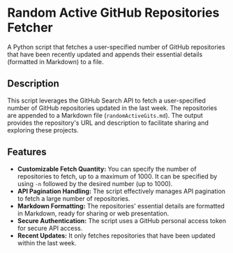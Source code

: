 # Random Active GitHub Repositories Fetcher
A Python script that fetches a user-specified number of GitHub repositories that have been recently updated and appends their essential details (formatted in Markdown) to a file.

## Description
This script leverages the GitHub Search API to fetch a user-specified number of GitHub repositories updated in the last week. The repositories are appended to a Markdown file (`randomActiveGits.md`). The output provides the repository's URL and description to facilitate sharing and exploring these projects.

## Features

- **Customizable Fetch Quantity:** You can specify the number of repositories to fetch, up to a maximum of 1000. It can be specified by using `-n` followed by the desired number (up to 1000).
- **API Pagination Handling:** The script effectively manages API pagination to fetch a large number of repositories.
- **Markdown Formatting:** The repositories' essential details are formatted in Markdown, ready for sharing or web presentation.
- **Secure Authentication:** The script uses a GitHub personal access token for secure API access.
- **Recent Updates:** It only fetches repositories that have been updated within the last week.
